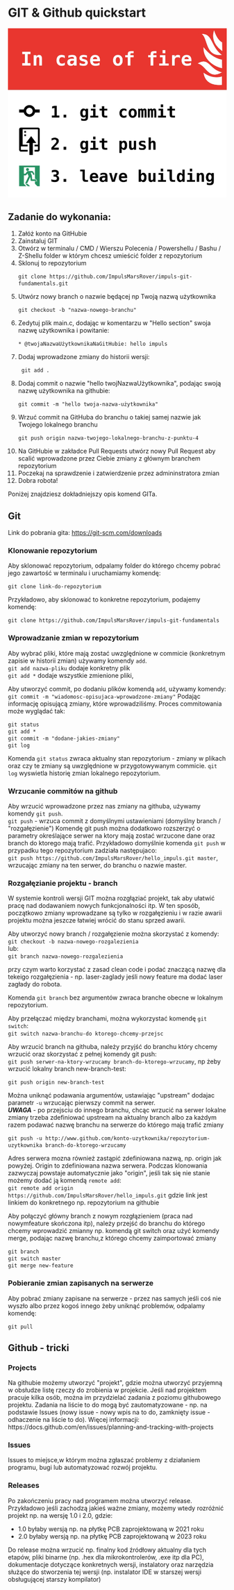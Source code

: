 <h1>GIT & Github quickstart</h1>

![In case of fire: 1) git commit 2) git push 3) leave building](/instructions.jpg)

<h2>Zadanie do wykonania:</h2>
  <p>
  
  <ol>
  <li>Załóż konto na GitHubie</li>
  <li>Zainstaluj GIT</li>
  <li>Otwórz w terminalu / CMD / Wierszu Polecenia / Powershellu / Bashu / Z-Shellu folder w którym chcesz umieścić folder z repozytorium</li>
  <li>Sklonuj to repozytorium</li>
    
    git clone https://github.com/ImpulsMarsRover/impuls-git-fundamentals.git
  <li>Utwórz nowy branch o nazwie będącej np Twoją nazwą użytkownika</li>

    git checkout -b "nazwa-nowego-branchu"
  <li>Zedytuj plik main.c, dodając w komentarzu w "Hello section" swoja nazwę użytkownika i powitanie: </li> 
    
    * @twojaNazwaUżytkownikaNaGitHubie: hello impuls

   <li>Dodaj wprowadzone zmiany do historii wersji:</li>

     git add .
    
  <li>Dodaj commit o nazwie "hello twojNazwaUżytkownika", podając swoją nazwę użytkownika na githubie:</li>
    
    git commit -m "hello twoja-nazwa-użytkownika"
  <li>Wrzuć commit na GitHuba do branchu o takiej samej nazwie jak Twojego lokalnego branchu</li>
  
    git push origin nazwa-twojego-lokalnego-branchu-z-punktu-4
  <li>Na GitHubie w zakładce Pull Requests utwórz nowy Pull Request aby scalić wprowadzone przez Ciebie zmiany z głównym branchem repozytorium</li>

  <li>Poczekaj na sprawdzenie i zatwierdzenie przez admininstratora zmian </li>
  <li>Dobra robota!</li>
  </ol>



  Poniżej znajdziesz dokładniejszy opis komend GITa.
  </p>



<h2>Git</h2>

<p>

  Link do pobrania gita: https://git-scm.com/downloads
</p>

<h3>Klonowanie repozytorium</h3>

<p>
  
  Aby sklonować repozytorium, odpalamy folder do którego chcemy pobrać jego zawartość w terminalu i uruchamiamy komendę:  
```
git clone link-do-repozytorium  
```  
  Przykładowo, aby sklonować to konkretne repozytorium, podajemy komendę:  
  ```
  git clone https://github.com/ImpulsMarsRover/impuls-git-fundamentals
```
</p>


<h3>Wprowadzanie zmian w repozytorium</h3>
<p>

  Aby wybrać pliki, które mają zostać uwzględnione w commicie (konkretnym zapisie w historii zmian) używamy komendy `add`.  
  `git add nazwa-pliku` dodaje konkretny plik  
  `git add *` dodaje wszystkie zmienione pliki, 

</p>

<p>

  Aby utworzyć commit, po dodaniu plików komendą `add`, używamy komendy:  
  `git commit -m "wiadomosc-opisujaca-wprowadzone-zmiany"`
  Podając informację opisującą zmiany, które wprowadziliśmy. Proces commitowania może wyglądać tak:


```
git status
git add *
git commit -m "dodane-jakies-zmiany"
git log
```
Komenda `git status` zwraca aktualny stan repozytorium - zmiany w plikach oraz czy te zmiany są uwzględnione w przygotowywanym commicie. `qit log` wyswietla historię zmian lokalnego repozytorium.
</p>

<h3>Wrzucanie commitów na github</h3>
<p>
  
  Aby wrzucić wprowadzone przez nas zmiany na githuba, używamy komendy `git push`.  
  `git push` - wrzuca commit z domyślnymi ustawieniami (domyślny branch / "rozgałęzienie")
  Komendę git push można dodatkowo rozszerzyć o parametry określające serwer na ktory mają zostać wrzucone dane oraz branch do ktorego mają trafić. Przykładowo domyślnie komenda `git push` w przypadku tego repozytorium zadziała następujaco:  
  `git push https://github.com/ImpulsMarsRover/hello_impuls.git master`, wrzucając zmiany na ten serwer, do branchu o nazwie master.
  
</p>

<h3>Rozgałęzianie projektu - branch</h3>
<p>
  W systemie kontroli wersji GIT można rozgłąziać projekt, tak aby ułatwić pracę nad dodawaniem nowych funkcjonalności itp. W ten sposób, początkowo zmiany wprowadzane są tylko w rozgałęzieniu i w razie awarii projektu można jeszcze łatwiej wrócić do stanu sprzed awarii.
</p>
<p>

  Aby utworzyć nowy branch / rozgałęzienie można skorzystać z komendy:  
  `git checkout -b nazwa-nowego-rozgalezienia`  
  lub:  
  `git branch nazwa-nowego-rozgalezienia`
  
  przy czym warto korzystać z zasad clean code i podać znaczącą nazwę dla tekeigo rozgałęzienia - np. laser-zaglady jeśli nowy feature ma dodać laser zagłady do robota.

  Komenda `git branch` bez argumentów zwraca branche obecne w lokalnym repozytorium.  
</p>

<p>
  
  Aby przełączać między branchami, można wykorzystać komendę `git switch`:  
  `git switch nazwa-branchu-do ktorego-chcemy-przejsc`
</p>

<p>

  Aby wrzucić branch na githuba, należy przyjść do branchu który chcemy wrzucić oraz skorzystać z pełnej komendy git push:  
  `git push serwer-na-ktory-wrzucamy branch-do-ktorego-wrzucamy`, np żeby wrzucić lokalny branch new-branch-test:  
  ```
  git push origin new-branch-test
```
Można uniknąć podawania argumentów, ustawiając "upstream" dodajac parametr `-u` wrzucając pierwszy commit na serwer.  
***UWAGA*** - po przejsciu do innego branchu, chcąc wrzucić na serwer lokalne zmiany trzeba zdefiniować upstream na aktualny branch albo za każdym razem podawać nazwę branchu na serwerze do którego mają trafić zmiany
```
git push -u http://www.github.com/konto-uzytkownika/repozytorium-uzytkownika branch-do-ktorego-wrzucamy
```
Adres serwera mozna również zastąpić zdefiniowana nazwą, np. origin jak powyżej.
Origin to zdefiniowana nazwa serwera. Podczas klonowania zazwyczaj powstaje automatycznie jako "origin", jeśli tak się nie stanie możemy dodać ją komendą `remote add`:  
  `git remote add origin https://github.com/ImpulsMarsRover/hello_impuls.git` gdzie link jest linkiem do konkretnego np. repozytorium na githubie

  Aby połączyć główny branch z nowym rozgłązieniem (praca nad nowymfeature skończona itp), należy przejść do branchu do którego chcemy wprowadzić zmianny np. komendą git switch oraz użyć komendy merge, podając nazwę branchu,z którego chcemy zaimportować zmiany

```
git branch
git switch master
git merge new-feature
```

</p>

<h3>Pobieranie zmian zapisanych na serwerze</h3>

<p>

  Aby pobrać zmiany zapisane na serwerze - przez nas samych jeśli coś nie wyszło albo przez kogoś innego żeby uniknąć problemów, odpalamy komendę:  
  ```
  git pull
```
</p>


<h2>Github - tricki</h2>

<h3>Projects</h3>

<p>
  Na githubie możemy utworzyć "projekt", gdzie można utworzyć przyjemną w obsłudze listę rzeczy do zrobienia w projekcie.
  Jeśli nad projektem pracuje kilka osób, można im przydzielać zadania z poziomu githubowego projektu.
  Zadania na liście to do mogą być zautomatyzowane - np. na podstawie Issues (nowy issue - nowy wpis na to do, zamknięty issue - odhaczenie na liście to do).
  Więcej informacji: https://docs.github.com/en/issues/planning-and-tracking-with-projects  
</p>

<h3>Issues</h3>

<p>

  Issues to miejsce,w którym można zgłaszać problemy z działaniem programu, bugi lub automatyzować rozwój projektu.
</p>

<h3>Releases</h3>

<p>

  Po zakończeniu pracy nad programem można utworzyć release.  
  Przykładowo jeśli zachodzą jakieś ważne zmiany, możemy wtedy rozróżnić projekt np. na wersję 1.0 i 2.0, gdzie:

  <ul>
    <li>1.0 byłaby wersją np. na płytkę PCB zaprojektowaną w 2021 roku</li>
    <li>2.0 byłaby wersją np. na płytkę PCB zaprojektowaną w 2023 roku</li>
  </ul>

  Do release można wrzucić np. finalny kod źródłowy aktualny dla tych etapów, pliki binarne (np. .hex dla mikrokontrolerów, .exe itp dla PC), dokumentacje dotyczące konkretnych wersji, instalatory oraz narzędzia służące do stworzenia tej wersji (np. instalator IDE w starszej wersji obsługującej starszy kompilator)
</p>
